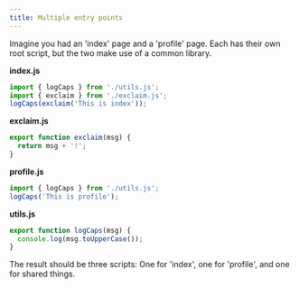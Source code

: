 ```yaml
---
title: Multiple entry points
---
```


Imagine you had an 'index' page and a 'profile' page. Each has their own root script, but the two make use of a common library.

**index.js**

```js
import { logCaps } from './utils.js';
import { exclaim } from './exclaim.js';
logCaps(exclaim('This is index'));
```

**exclaim.js**

```js
export function exclaim(msg) {
  return msg + '!';
}
```

**profile.js**

```js
import { logCaps } from './utils.js';
logCaps('This is profile');
```

**utils.js**

```js
export function logCaps(msg) {
  console.log(msg.toUpperCase());
}
```

The result should be three scripts: One for 'index', one for 'profile', and one for shared things.
